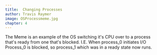 ```yaml
---
title:  Changing Processes
author: Travis Raymer
image: OSProcessmeme.jpg
chapter: 4
---
```

The Meme is an example of the OS switching it's CPU over to a process that's ready from one that's blocked. I.E. When process_0 initiates I/O Process_0 is blocked, so process_1 which was in a ready state now runs. 